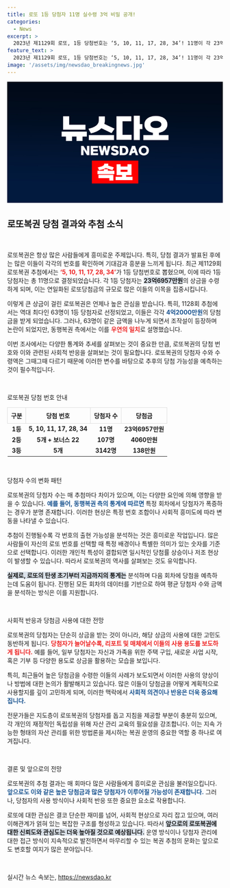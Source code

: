 ```yaml
---
title: 로또 1등 당첨자 11명 실수령 3억 비밀 공개!
categories:
  - News
excerpt: >
  2023년 제1129회 로또, 1등 당첨번호는 ‘5, 10, 11, 17, 28, 34’! 11명이 각 23억6957만원을 손에 쥐며 당첨! 하지만 지난 회차 63명의 이변으로 조작설이 불거졌는데… 과연 그 진실은?
feature_text: >
  2023년 제1129회 로또, 1등 당첨번호는 ‘5, 10, 11, 17, 28, 34’! 11명이 각 23억6957만원을 손에 쥐며 당첨! 하지만 지난 회차 63명의 이변으로 조작설이 불거졌는데… 과연 그 진실은?
image: '/assets/img/newsdao_breakingnews.jpg'
---
```


<p><img src="/assets/img/newsdao_breakingnews.jpg" alt="ontimetimes 속보" /></p>

<h2 data-ke-size="size26">로또복권 당첨 결과와 추첨 소식</h2>

<p data-ke-size="size16">&nbsp;</p>

<p>로또복권은 항상 많은 사람들에게 흥미로운 주제입니다. 특히, 당첨 결과가 발표된 후에는 많은 이들이 각각의 번호를 확인하며 기대감과 흥분을 느끼게 됩니다. 최근 제1129회 로또복권 추첨에서는 <b><span style="color: #ee2323;">‘5, 10, 11, 17, 28, 34’</span></b>가 1등 당첨번호로 뽑혔으며, 이에 따라 1등 당첨자는 총 11명으로 결정되었습니다. 각 1등 당첨자는 <b><span style="background-color: #21538527;">23억6957만원</span></b>의 상금을 수령하게 되며, 이는 연일화된 로또당첨금의 규모로 많은 이들의 이목을 집중시킵니다. </p>

<p>이렇게 큰 상금이 걸린 로또복권은 언제나 높은 관심을 받습니다. 특히, 1128회 추첨에서는 역대 최다인 63명이 1등 당첨자로 선정되었고, 이들은 각각 <b><span style="color: #1a5490;">4억2000만원</span></b>의 당첨금을 받게 되었습니다. 그러나, 63명이 같은 금액을 나누게 되면서 조작설이 등장하며 논란이 되었지만, 동행복권 측에서는 이를 <b><span style="color: #ee2323;">우연의 일치</span></b>로 설명했습니다.</p>

<p>이번 조사에서는 다양한 통계와 추세를 살펴보는 것이 중요한 만큼, 로또복권의 당첨 번호와 이와 관련된 사회적 반응을 살펴보는 것이 필요합니다. 로또복권의 당첨자 수와 수령액은 그때그때 다르기 때문에 이러한 변수를 바탕으로 추후의 당첨 가능성을 예측하는 것이 필수적입니다.</p>

<p data-ke-size="size16">&nbsp;</p>

<p>로또복권 당첨 번호 안내</p>

<table style="width: 100%; border-collapse: collapse;">
    <thead>
        <tr>
            <th style="border: 1px solid #ddd; padding: 8px; text-align: center;">구분</th>
            <th style="border: 1px solid #ddd; padding: 8px; text-align: center;">당첨 번호</th>
            <th style="border: 1px solid #ddd; padding: 8px; text-align: center;">당첨자 수</th>
            <th style="border: 1px solid #ddd; padding: 8px; text-align: center;">당첨금</th>
        </tr>
    </thead>
    <tbody>
        <tr>
            <td style="text-align: center; height: 17px;"><b>1등</b></td>
            <td style="text-align: center; height: 17px;"><b>5, 10, 11, 17, 28, 34</b></td>
            <td style="text-align: center; height: 17px;"><b>11명</b></td>
            <td style="text-align: center; height: 17px;"><b>23억6957만원</b></td>
        </tr>
        <tr>
            <td style="text-align: center; height: 17px;"><b>2등</b></td>
            <td style="text-align: center; height: 17px;"><b>5개 + 보너스 22</b></td>
            <td style="text-align: center; height: 17px;"><b>107명</b></td>
            <td style="text-align: center; height: 17px;"><b>4060만원</b></td>
        </tr>
        <tr>
            <td style="text-align: center; height: 17px;"><b>3등</b></td>
            <td style="text-align: center; height: 17px;"><b>5개</b></td>
            <td style="text-align: center; height: 17px;"><b>3142명</b></td>
            <td style="text-align: center; height: 17px;"><b>138만원</b></td>
        </tr>
    </tbody>
</table>

<p data-ke-size="size16">&nbsp;</p>

<p>당첨자 수의 변화 패턴</p>

<p>로또복권의 당첨자 수는 매 추첨마다 차이가 있으며, 이는 다양한 요인에 의해 영향을 받을 수 있습니다. <b><span style="color: #1a5490;">예를 들어, 동행복권 측의 통계에 따르면</span></b> 특정 회차에서 당첨자가 폭증하는 경우가 분명 존재합니다. 이러한 현상은 특정 번호 조합이나 사회적 흥미도에 따라 변동을 나타낼 수 있습니다. </p>

<p>추첨이 진행될수록 각 번호의 출현 가능성을 분석하는 것은 흥미로운 작업입니다. 많은 사람들이 자신의 로또 번호를 선택할 때 특정 배경이나 특별한 의미가 있는 숫자를 기준으로 선택합니다. 이러한 개인적 특성이 결합되면 일시적인 당첨률 상승이나 저조 현상이 발생할 수 있습니다. 따라서 로또복권의 역사를 살펴보는 것도 유익합니다. </p>

<p><b><span style="background-color: #21538527;">실제로, 로또의 탄생 초기부터 지금까지의 통계는</span></b> 분석하며 다음 회차에 당첨을 예측하는데 도움이 됩니다. 진행된 모든 회차의 데이터를 기반으로 하여 평균 당첨자 수와 금액을 분석하는 방식은 이를 지원합니다.</p>

<p data-ke-size="size16">&nbsp;</p>

<p>사회적 반응과 당첨금 사용에 대한 전망</p>

<p>로또복권의 당첨자는 단순히 상금을 받는 것이 아니라, 해당 상금의 사용에 대한 고민도 동반하게 됩니다. <b><span style="color: #ee2323;">당첨자가 늘어날수록, 리포트 및 매체에서 이들의 사용 용도를 보도하게 됩니다.</span></b> 예를 들어, 일부 당첨자는 자신과 가족을 위한 주택 구입, 새로운 사업 시작, 혹은 기부 등 다양한 용도로 상금을 활용하는 모습을 보입니다. </p>

<p>특히, 최근들어 높은 당첨금을 수령한 이들의 사례가 보도되면서 이러한 사용의 양상이나 방법에 대한 논의가 활발해지고 있습니다. 많은 이들이 당첨금을 어떻게 계획적으로 사용할지를 깊이 고민하게 되며, 이러한 맥락에서 <b><span style="color: #1a5490;">사회적 의견이나 반응은 더욱 중요해집니다.</span></b></p>

<p>전문가들은 지도층이 로또복권의 당첨자를 돕고 지침을 제공할 부분이 충분히 있으며, 각 개인의 재정적인 독립성을 위해 자산 관리 교육의 필요성을 강조합니다. 이는 지속 가능한 형태의 자산 관리를 위한 방법론을 제시하는 복권 운영의 중요한 역할 중 하나로 여겨집니다.</p>

<p data-ke-size="size16">&nbsp;</p>

<p>결론 및 앞으로의 전망</p>

<p>로또복권의 추첨 결과는 매 회마다 많은 사람들에게 흥미로운 관심을 불러일으킵니다. <b><span style="color: #1a5490;">앞으로도 이와 같은 높은 당첨금과 많은 당첨자가 이루어질 가능성이 존재합니다.</span></b> 그러나, 당첨자의 사용 방식이나 사회적 반응 또한 중요한 요소로 작용합니다. </p>

<p>로또에 대한 관심은 결코 단순한 재미를 넘어, 사회적 현상으로 자리 잡고 있으며, 여러 이해관계가 얽혀 있는 복잡한 구조를 형성하고 있습니다. 따라서 <b><span style="background-color: #21538527;">앞으로의 로또복권에 대한 신뢰도와 관심도는 더욱 높아질 것으로 예상됩니다.</span></b> 운영 방식이나 당첨자 관리에 대한 접근 방식이 지속적으로 발전하면서 마무리할 수 있는 복권 추첨의 문화는 앞으로도 변호할 여지가 많은 분야입니다.</p>

<p data-ke-size="size16">&nbsp;</p>
실시간 뉴스 속보는, <a href="https://newsdao.kr" rel="dofollow">https://newsdao.kr</a>


